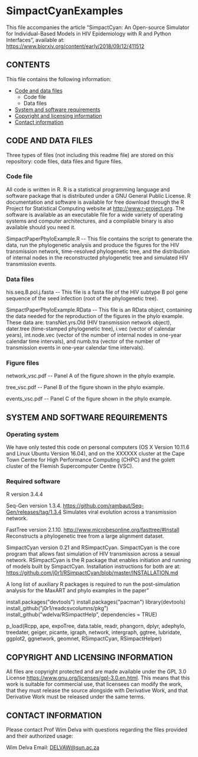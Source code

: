 # SimpactCyanExamples

<!-- Created by Wim Delva and David Niyukuri, 14 September 2018 -->


This file accompanies the article “SimpactCyan: An Open-source Simulator for Individual-Based Models in HIV Epidemiology with R and Python Interfaces”, available at: <https://www.biorxiv.org/content/early/2018/09/12/411512>
<!-- This URL is a placeholder and must be replaced by the actual URL, once the paper has been uploaded. 
The original paper is available at: <http://www.journals.uchicago.edu/doi/full/10.1086/596510>
-->

## CONTENTS

This file contains the following information:

* [Code and data files](##code-and-data-files)
   * Code file
   * Data files
* [System and software requirements](##system-and-software-requirements)
* [Copyright and licensing information](##copyright-and-licensing-information)
* [Contact information](##comtact-information)

## CODE AND DATA FILES 

Three types of files (not including this readme file) are stored on this repository: code files, data files and figure files.


### Code file

All code is written in R. R is a statistical programming language and software package that is distributed under a GNU General Public License. R documentation and software is available for free download through the R Project for Statistical Computing website at http://www.r-project.org. The software is available as an executable file for a wide variety of operating systems and computer architectures, and a compilable binary is also available should you need it.

  SimpactPaperPhyloExample.R -- This file contains the script to generate the data, run the phylogenetic analysis and produce the figures for the HIV transmission network, time-resolved phylogenetic tree, and the distribution of internal nodes in the reconstructed phylogenetic tree and simulated HIV transmission events.

### Data files

  his.seq.B.pol.j.fasta -- This file is a fasta file of the HIV subtype B pol gene sequence of the seed infection (root of the phylogenetic tree).

  SimpactPaperPhyloExample.RData -- This file is an RData object, containing the data needed for the reproduction of the figures in the phylo example. These data are: transNet.yrs.Old (HIV transmission network object), dater.tree (time-stamped phylogenetic tree), i.vec (vector of calendar years), int.node.vec (vector of the number of internal nodes in one-year calendar time intervals), and numb.tra (vector of the number of transmission events in one-year calendar time intervals).


### Figure files

  network_vsc.pdf -- Panel A of the figure shown in the phylo example.
  
  tree_vsc.pdf -- Panel B of the figure shown in the phylo example.
  
  events_vsc.pdf -- Panel C of the figure shown in the phylo example.  

 

## SYSTEM AND SOFTWARE REQUIREMENTS

### Operating system

  We have only tested this code on personal computers (OS X Version 10.11.6 and Linux Ubuntu Version 16.04), and on the XXXXXX cluster at the Cape Town Centre for High Performance Computing (CHPC) and the golett cluster of the Flemish Supercomputer Centre (VSC).

### Required software

  R version 3.4.4

  Seq-Gen version 1.3.4. <https://github.com/rambaut/Seq-Gen/releases/tag/1.3.4> Simulates viral evolution across a transmission network.

  FastTree version 2.1.10. <http://www.microbesonline.org/fasttree/#Install> Reconstructs a phylogenetic tree from a large alignment dataset.

  SimpactCyan version 0.21 and RSimpactCyan. SimpactCyan is the core program that allows fast simulation of HIV transmission across a sexual network. RSimpactCyan is the R package that enables initiation and running of models built by SimpactCyan. Installation instructions for both are at: <https://github.com/j0r1/RSimpactCyan/blob/master/INSTALLATION.md>

  A long list of auxiliary R packages is required to run the post-simulation analysis for the MaxART and phylo examples in the paper”

install.packages("devtools")
install.packages("pacman")
library(devtools)
install_github("j0r1/readcsvcolumns/pkg")
install_github("wdelva/RSimpactHelp”, dependencies = TRUE)

p_load(Rcpp, ape, expoTree, data.table, readr, phangorn, dplyr, adephylo, treedater, geiger, picante, igraph, network, intergraph, ggtree, lubridate, ggplot2, ggnetwork, geomnet, RSimpactCyan, RSimpactHelper)
 

## COPYRIGHT AND LICENSING INFORMATION

All files are copyright protected and are made available under the GPL 3.0 License <https://www.gnu.org/licenses/gpl-3.0.en.html>. This means that this work is suitable for commercial use, that licensees can modify the work, that they must release the source alongside with Derivative Work, and that Derivative Work must be released under the same terms.


## CONTACT INFORMATION

Please contact Prof Wim Delva with questions regarding the files provided and their authorized usage:

Wim Delva
Email: <DELVAW@sun.ac.za>


